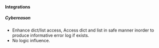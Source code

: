 
#### Integrations
##### Cybereason
- Enhance dict/list access, Access dict and list in safe manner inorder to produce informative error log if exists.
- No logic influence.
